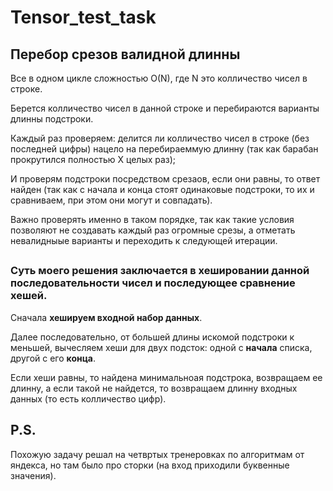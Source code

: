 # Tensor_test_task

## Перебор срезов валидной длинны

Все в одном цикле сложностью O(N), где N это колличество чисел в строке.

Берется колличество чисел в данной строке и перебираются варианты длинны подстроки.

Каждый раз проверяем: делится ли колличество чисел в строке (без последней цифры) нацело на перебираеммую длинну (так как барабан прокрутился полностью X целых раз);

И проверям подстроки посредством срезаов, если они равны, то ответ найден (так как с начала и конца стоят одинаковые подстроки, то их и сравниваем, при этом они могут и совпадать).

Важно проверять именно в таком порядке, так как такие условия позволяют не создавать каждый раз огромные срезы, а отметать невалидныые варианты и переходить к следующей итерации.


##



### Суть моего решения заключается в хешировании данной последовательности чисел и последующее сравнение хешей.

Сначала **хешируем входной набор данных**.

Далее последовательно, от большей длины искомой подстроки к меньшей, вычесляем хеши для двух подсток: одной с **начала** списка, другой с его **конца**.

Если хеши равны, то найдена минимальноая подстрока, возвращаем ее длинну, а если такой не найдется, то возвращаем длинну входных данных (то есть колличество цифр).

## P.S.
Похожую задачу решал на четвртых тренеровках по алгоритмам от яндекса, но там было про сторки (на вход приходили буквенные значения).
